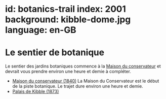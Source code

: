 id: botanics-trail
index: 2001
background: kibble-dome.jpg
language: en-GB
=
# Le sentier de botanique

Le sentier des jardins botaniques commence à la [Maison du conservateur](page:1) et devrait vous prendre environ une heure et demie à compléter.

* [Maison du conservateur (1840)](1)
La Maison du Conservateur est le début de la piste botanique.
Le trajet dure environ une heure et demie.
* [Palais de Kibble (1873)](5)

